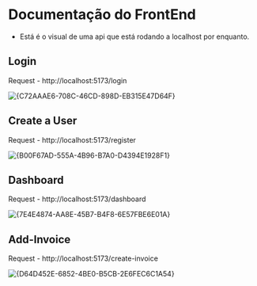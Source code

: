 # Documentação do FrontEnd
- Está é o visual de uma api que está rodando a localhost por enquanto.

## Login
Request - http://localhost:5173/login

![{C72AAAE6-708C-46CD-898D-EB315E47D64F}](https://github.com/user-attachments/assets/980adb41-f7fc-4325-9b8c-eea5db06009e)

## Create a User
Request - http://localhost:5173/register

![{B00F67AD-555A-4B96-B7A0-D4394E1928F1}](https://github.com/user-attachments/assets/eac809d8-4620-4e76-9f8d-fff1a3b6be55)

## Dashboard
Request - http://localhost:5173/dashboard

![{7E4E4874-AA8E-45B7-B4F8-6E57FBE6E01A}](https://github.com/user-attachments/assets/d555edd8-ef03-4bdd-a646-5e8b125de4af)

## Add-Invoice
Request - http://localhost:5173/create-invoice

![{D64D452E-6852-4BE0-B5CB-2E6FEC6C1A54}](https://github.com/user-attachments/assets/9d47470e-dd66-424a-9dd7-076deb9ea419)



